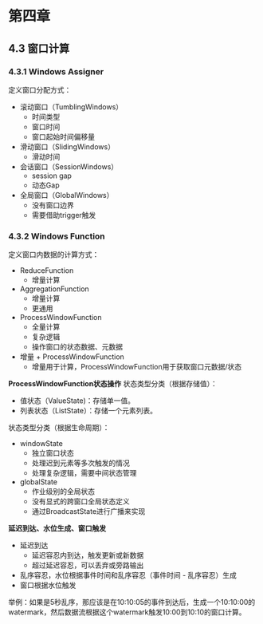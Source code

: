 # 第四章
## 4.3 窗口计算
### 4.3.1 Windows Assigner
定义窗口分配方式：
* 滚动窗口（TumblingWindows）
  * 时间类型
  * 窗口时间
  * 窗口起始时间偏移量
* 滑动窗口（SlidingWindows）
  * 滑动时间
* 会话窗口（SessionWindows）
  * session gap
  * 动态Gap
* 全局窗口（GlobalWindows）
  * 没有窗口边界
  * 需要借助trigger触发
 
### 4.3.2 Windows Function
定义窗口内数据的计算方式：
* ReduceFunction
  * 增量计算
* AggregationFunction
  * 增量计算
  * 更通用
* ProcessWindowFunction
  * 全量计算
  * 复杂逻辑
  * 操作窗口的状态数据、元数据
* 增量 + ProcessWindowFunction
  * 增量用于计算，ProcessWindowFunction用于获取窗口元数据/状态
 
**ProcessWindowFunction状态操作**
状态类型分类（根据存储值）：
* 值状态（ValueState)：存储单一值。
* 列表状态（ListState）：存储一个元素列表。

状态类型分类（根据生命周期）：
* windowState
  * 独立窗口状态
  * 处理迟到元素等多次触发的情况
  * 处理复杂逻辑，需要中间状态管理
* globalState
  * 作业级别的全局状态
  * 没有显式的跨窗口全局状态定义
  * 通过BroadcastState进行广播来实现
 
**延迟到达、水位生成、窗口触发**
* 延迟到达
  * 延迟容忍内到达，触发更新或新数据
  * 超过延迟容忍，可以丢弃或旁路输出
* 乱序容忍，水位根据事件时间和乱序容忍（事件时间 - 乱序容忍）生成
* 窗口根据水位触发
  
举例：如果是5秒乱序，那应该是在10:10:05的事件到达后，生成一个10:10:00的watermark，然后数据流根据这个watermark触发10:00到10:10的窗口计算。

